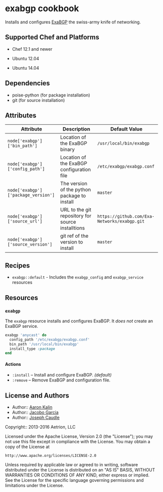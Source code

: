 # exabgp cookbook

Installs and configures [ExaBGP](https://github.com/Exa-Networks/exabgp)
the swiss-army knife of networking.

## Supported Chef and Platforms

* Chef 12.1 and newer

* Ubuntu 12.04
* Ubuntu 14.04

## Dependencies

* poise-python (for package installation)
* git (for source installation)

## Attributes

| Attribute | Description | Default Value |
| --- | --- | --- |
| `node['exabgp']['bin_path']` | Location of the ExaBGP binary | `/usr/local/bin/exabgp` |
| `node['exabgp']['config_path']` | Location of the ExaBGP configuration file | `/etc/exabgp/exabgp.conf` |
| `node['exabgp']['package_version']` | The version of the python package to install | `master` |
| `node['exabgp']['source_url']` | URL to the git repository for source installtions | `https://github.com/Exa-Networks/exabgp.git` |
| `node['exabgp']['source_version']` | git ref of the version to install | `master` |

## Recipes

* `exabgp::default` - Includes the `exabgp_config` and `exabgp_service` resources

## Resources

### `exabgp`

The `exabgp` resource installs and configures ExaBGP. It _does not_ create
an ExaBGP service.

```ruby
exabgp 'anycast' do
  config_path '/etc/exabgp/exabgp.conf'
  bin_path '/usr/local/bin/exabgp'
  install_type :package
end
```

#### Actions

* `:install` – Install and configure ExaBGP. *(default)*
* `:remove` – Remove ExaBGP and configuration file.

## License and Authors

* Author:: [Aaron Kalin](https://github.com/martinisoft)
* Author:: [Jacobo Garcia](https://github.com/therobot)
* Author:: [Joseph Caudle](https://github.com/jcaudle)

Copyright:: 2013-2016 Aetrion, LLC

Licensed under the Apache License, Version 2.0 (the "License");
you may not use this file except in compliance with the License.
You may obtain a copy of the License at

    http://www.apache.org/licenses/LICENSE-2.0

Unless required by applicable law or agreed to in writing, software
distributed under the License is distributed on an "AS IS" BASIS,
WITHOUT WARRANTIES OR CONDITIONS OF ANY KIND, either express or implied.
See the License for the specific language governing permissions and
limitations under the License.

